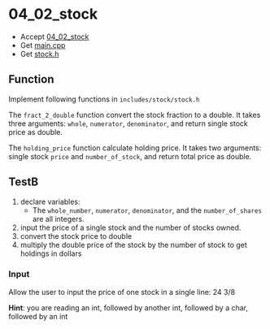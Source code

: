 # 04_02_stock

- Accept [04_02_stock](https://classroom.github.com/a/5RQUC5ne)
- Get [main.cpp](main.cpp)
- Get [stock.h](stock.h)


## Function

Implement following functions in `includes/stock/stock.h`


The `fract_2_double` function convert the stock fraction to a double. It takes three arguments: `whole`, `numerator`, `denominator`, and return single stock price as double.

The `holding_price` function calculate holding price. It takes two arguments: single stock `price` and `number_of_stock`, and return total price as double.


## TestB

1. declare variables:
    - The `whole_number`, `numerator`, `denominator`, and the `number_of_shares` are all integers. 
1. input the price of a single stock and the number of stocks owned. 
1. convert the stock price to double
1. multiply the double price of the stock by the number of stock to get holdings in dollars

### Input

Allow the user to input the price of one stock in a single line: 24 3/8

**Hint**: you are reading an int, followed by another int, followed by a char, followed by an int
